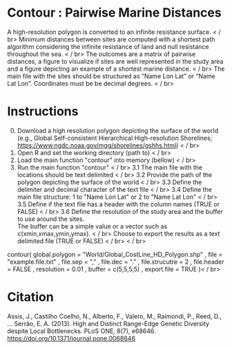 # Contour : Pairwise Marine Distances

A high-resolution polygon is converted to an infinite resistance surface. < / br>
Minimum distances between sites are computed with a shortest path algorithm considering the infinite resistance of land and null resistance throughout the sea. < / br>
The outcomes are a matrix of pairwise distances, a figure to visualize if sites are well represented in the study area and a figure depicting an example of a shortest marine distance. < / br>
The main file with the sites should be structured as “Name Lon Lat” or “Name Lat Lon”. Coordinates must be be decimal degrees.
< / br>

# Instructions

0.   Download a high resolution polygon depicting the surface of the world (e.g., Global Self-consistent Hierarchical High-resolution Shorelines; https://www.ngdc.noaa.gov/mgg/shorelines/gshhs.html) < / br>
1.   Open R and set the working directory (path to) < / br>
2.   Load the main function "contour" into memory (bellow) < / br>
3.   Run the  main function "contour" < / br>
3.1  The main file with the locations should be text delimited < / br>
3.2  Provide the path of the polygon depicting the surface of the world < / br>
3.3  Define the delimiter and decimal character of the text file < / br>
3.4  Define the main file structure: 1 to "Name Lon Lat" or 2 to "Name Lat Lon" < / br>
3.5  Define if the text file has a header with the column names (TRUE or FALSE) < / br>
3.6  Define the resolution of the study area and the buffer to use around the sites.  
The buffer can be a simple value or a vector such as c(xmin,xmax,ymin,ymax). < / br>
Choose to export the results as a text delimited file (TRUE or FALSE) < / br> < / br>

contour(  global.polygon = "World/Global_CostLine_HD_Polygon.shp" ,
file = "example.file.txt" , 
file.sep = "," ,
file.dec = "." ,
file.strucutre = 2 , 
file.header = FALSE ,
resolution = 0.01 ,
buffer = c(5,5,5,5) ,
export.file = TRUE   )< / br>

# Citation
Assis, J., Castilho Coelho, N., Alberto, F., Valero, M., Raimondi, P., Reed, D., … Serrão, E. A. (2013). High and Distinct Range-Edge Genetic Diversity despite Local Bottlenecks. PLoS ONE, 8(7), e68646. https://doi.org/10.1371/journal.pone.0068646
